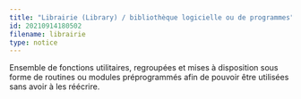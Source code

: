 ```yaml
---
title: "Librairie (Library) / bibliothèque logicielle ou de programmes"
id: 20210914180502
filename: librairie
type: notice
---
```


Ensemble de fonctions utilitaires, regroupées et mises à disposition sous forme de routines ou modules préprogrammés afin de pouvoir être utilisées sans avoir à les réécrire.

